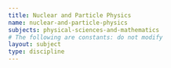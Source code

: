 ```yaml
---
title: Nuclear and Particle Physics
name: nuclear-and-particle-physics
subjects: physical-sciences-and-mathematics
# The following are constants: do not modify
layout: subject
type: discipline
---
```

